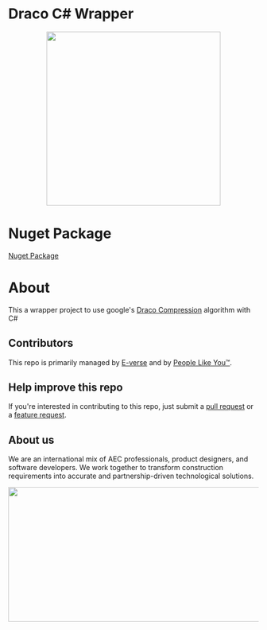 # Draco C# Wrapper

<p align="center">
<img width="350px"  src="https://s3.amazonaws.com/everse.assets/GithubReadme/draco3d-vert.svg" />
</p>

# Nuget Package
[Nuget Package](https://www.nuget.org/packages/Draco_transcoder)

# About
This a wrapper project to use google's [Draco Compression](https://github.com/google/draco) algorithm with C#

## Contributors
This repo is primarily managed by [E-verse](https://www.e-verse.co/) and by [People Like You™](https://github.com/EverseDevelopment/DracoWrapper/pulse).

## Help improve this repo
If you're interested in contributing to this repo, just submit a [pull request](https://github.com/EverseDevelopment/DracoWrapper/pulls) or a [feature request](https://github.com/EverseDevelopment/DracoWrapper/issues).

## About us ##

We are an international mix of AEC professionals, product designers, and software developers. We work together to transform construction requirements into accurate and partnership-driven technological solutions.

<p align="center">
    <a href="https://www.e-verse.com/">
    <img src="https://s3.amazonaws.com/everse.assets/e-verse_logo_no+slogan.jpg" width="732" height="271" align="center">
    </a>
</p>
